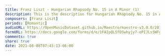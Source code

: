 ```yaml
---
title: Franz Liszt - Hungarian Rhapsody No. 15 in A Minor (1)
description: This is the description for Hungarian Rhapsody No. 15 in A Minor by Franz Liszt
composers: [Franz Liszt]
periods: [Romantic]
audioURL: https://OpenMusicDataset.github.io/Maestro/maestro-v3.0.0/2013/ORIG-MIDI_01_7_8_13_Group__MID--AUDIO_02_R2_2013_wav--5.midi
formURL: https://docs.google.com/forms/d/e/1FAIpQLSfDSwhyjy7-ePIJLsSWFgNSE5IM0i-jxy_L32Rjp9rogE65uw/viewform
comments: true
share: true
date: 2021-08-08T07:43:13-06:00
---
```

